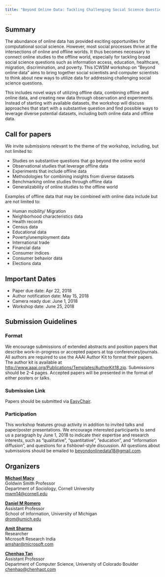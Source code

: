 ```yaml
---
title: "Beyond Online Data: Tackling Challenging Social Science Questions"
---
```


## Summary
The abundance of online data has provided exciting opportunities for computational social science. However, most social processes thrive at the intersections of online and offline worlds. It thus becomes necessary to connect online studies to the offline world, especially for tackling broad social science questions such as information access, education, healthcare, migration, discrimination, and poverty. This ICWSM workshop on “Beyond online data” aims to bring together social scientists and computer scientists to think about new ways to utilize data for addressing challenging social science questions. 

This includes novel ways of utilizing offline data, combining offline and online data, and creating new data through observation and experiments. Instead of starting with available datasets, the workshop will discuss approaches that start with a substantive question and find possible ways to leverage diverse potential datasets, including both online data and offline data.

## Call for papers
We invite submissions relevant to the theme of the workshop, including, but not limited to: 
- Studies on substantive questions that go beyond the online world 
- Observational studies that leverage offline data 
- Experiments that include offline data 
- Methodologies for combining insights from diverse datasets
- Benchmarking online studies through offline data 
- Generalizability of online studies to the offline world

Examples of offline data that may be combined with online data include but are not limited to: 
- Human mobility/ Migration 
- Neighborhood characteristics data 
- Health records 
- Census data 
- Educational data 
- Poverty/unemployment data 
- International trade 
- Financial data 
- Consumer indices 
- Consumer behavior data 
- Elections data 

## Important Dates 
- Paper due date: Apr 22, 2018
- Author notification date: May 15, 2018
- Camera ready due: June 1, 2018
- Workshop date: June 25, 2018  

## Submission Guidelines 
### Format
We encourage submissions of extended abstracts and position papers that describe work-in-progress or accepted papers at top conferences/journals. All authors are required to use the AAAI Author Kit to format their papers. The author kit is available at <http://www.aaai.org/Publications/Templates/AuthorKit18.zip>. Submissions should be 2-4 pages. Accepted papers will be presented in the format of either posters or talks.

### Submission Link
Papers should be submitted via [EasyChair](https://easychair.org/conferences/?conf=bod18).

### Participation 
This workshop features group activity in addition to invited talks and paper/poster presentations. We encourage interested participants to send us a paragraph by June 1, 2018 to indicate their expertise and research interests, such as “qualitative”, “quantitative”, “education”, and “information diffusion”, and questions for a fishbowl-style discussion.  All questions about submissions should be emailed to [beyondonlinedata18@gmail.com](mailto:beyondonlinedata18@gmail.com).

## Organizers
**[Michael Macy](http://infosci.cornell.edu/faculty/michael-macy)**  
Goldwin Smith Professor  
Department of Sociology, Cornell University  
mwm14@cornell.edu 

**[Daniel M Romero](http://www.dromero.org)**  
Assistant Professor  
School of Information, University of Michigan   
drom@umich.edu  

**[Amit Sharma](http://www.amitsharma.in)**  
Researcher  
Microsoft Research India   
amshar@microsoft.com

**[Chenhao Tan](https://chenhaot.com)**  
Assistant Professor  
Department of Computer Science, University of Colorado Boulder   
chenhao@chenhaot.com  
